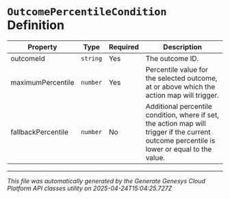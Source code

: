 # `OutcomePercentileCondition` Definition

| Property | Type | Required | Description |
|----------|------|----------|-------------|
| outcomeId | `string` | Yes | The outcome ID. |
| maximumPercentile | `number` | Yes | Percentile value for the selected outcome, at or above which the action map will trigger. |
| fallbackPercentile | `number` | No | Additional percentile condition, where if set, the action map will trigger if the current outcome percentile is lower or equal to the value. |

---

*This file was automatically generated by the Generate Genesys Cloud Platform API classes utility on 2025-04-24T15:04:25.727Z*